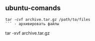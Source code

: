 ## ubuntu-comands

```
tar -cvf archive.tar.gz /path/to/files 
``` - архивировать файлы
```
 tar -xvf archive.tar.gz
``` - чтобы распаковать архив 
